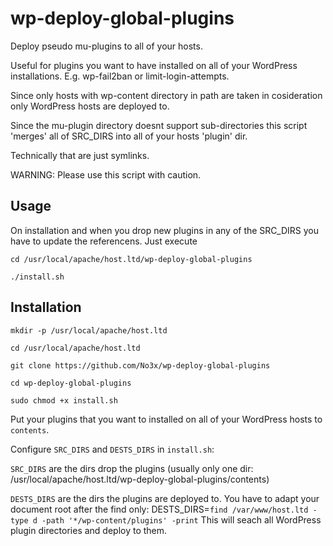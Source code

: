 # wp-deploy-global-plugins
Deploy pseudo mu-plugins to all of your hosts.

Useful for plugins you want to have installed on all of your WordPress installations. E.g. wp-fail2ban or limit-login-attempts.

Since only hosts with wp-content directory in path are taken in cosideration only WordPress hosts are deployed to.

Since the mu-plugin directory doesnt support sub-directories this script 'merges' all of SRC_DIRS into all of your hosts 'plugin' dir.

Technically that are just symlinks.

WARNING: Please use this script with caution.
## Usage
On installation and when you drop new plugins in any of the SRC_DIRS you have to update the referencens. 
Just execute

`cd /usr/local/apache/host.ltd/wp-deploy-global-plugins`

`./install.sh`
## Installation

`mkdir -p /usr/local/apache/host.ltd`

`cd /usr/local/apache/host.ltd`

`git clone https://github.com/No3x/wp-deploy-global-plugins`

`cd wp-deploy-global-plugins`

`sudo chmod +x install.sh`

Put your plugins that you want to installed on all of your WordPress hosts to ``contents``.

Configure ``SRC_DIRS`` and ``DESTS_DIRS`` in ``install.sh``:

``SRC_DIRS`` are the dirs drop the plugins (usually only one dir: /usr/local/apache/host.ltd/wp-deploy-global-plugins/contents)

``DESTS_DIRS`` are the dirs the plugins are deployed to. You have to adapt your document root after the find only:
DESTS_DIRS=`find /var/www/host.ltd -type d -path '*/wp-content/plugins' -print`
This will seach all WordPress plugin directories and deploy to them.
